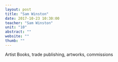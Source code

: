 ```yaml
---
layout: post
title: "Sam Winston"
date: 2017-10-23 10:30:00
teacher: "Sam Winston"
unit: "10"
abstract: ""
website: ""
thumb: ""
---
```


Artist Books, trade publishing, artworks, commissions
